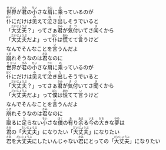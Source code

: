 <div><ruby><rb>世界</rb><rt>せかい</rt></ruby>が<ruby><rb>君</rb><rt>きみ</rt></ruby >の<ruby><rb>小</rb><rt>ちい</rt></ruby>さな<ruby><rb>肩</rb><rt>かた</rt></ruby >に<ruby><rb>乘</rb><rt>の</rt></ruby>っているのが</div><div></div><div><ruby><rb>仆</rb><rt>ぼく</rt></ruby>にだけは<ruby><rb>见</rb><rt>み</rt></ruby>えて<ruby><rb>泣</rb><rt>な</rt></ruby>き<ruby><rb>出</rb><rt>だ</rt></ruby>しそうでいると</div><div></div><div>「<ruby><rb>大丈夫</rb><rt>だいじょうぶ</rt></ruby>？」ってさぁ<ruby><rb>君</rb><rt>きみ</rt></ruby>が<ruby><rb>気付</rb><rt>きづ</rt></ruby>いてさ<ruby><rb>闻</rb><rt>き</rt></ruby>くから</div><div></div><div>「<ruby><rb>大丈夫</rb><rt>だいじょうぶ</rt></ruby >だよ」って<ruby><rb>仆</rb><rt>ぼく</rt></ruby>は<ruby><rb>慌</rb><rt>あわ</rt></ruby>てて<ruby><rb>言</rb><rt>い</rt></ruby>うけど</div><div></div><div>なんでそんなことを<ruby><rb>言</rb><rt>い</rt></ruby>うんだよ</div><div></div><div><ruby><rb>崩</rb> <rt>くず</rt></ruby>れそうなのは<ruby><rb>君</rb><rt>きみ</rt></ruby>なのに</div><div></div><div><ruby><rb>世界</rb><rt>せかい</rt></ruby>が<ruby><rb>君</rb><rt>きみ</rt></ruby >の<ruby><rb>小</rb><rt>ちい</rt></ruby>さな<ruby><rb>肩</rb><rt>かた</rt></ruby >に<ruby><rb>乘</rb><rt>の</rt></ruby>っているのが</div><div></div><div><ruby><rb>仆</rb><rt>ぼく</rt></ruby>にだけは<ruby><rb>见</rb><rt>み</rt></ruby>えて<ruby><rb>泣</rb><rt>な</rt></ruby>き<ruby><rb>出</rb><rt>だ</rt></ruby>しそうでいると</div>
<div></div><div>「<ruby><rb>大丈夫</rb><rt>だいじょうぶ</rt></ruby>？」ってさぁ<ruby><rb>君</rb><rt>きみ</rt></ruby>が<ruby><rb>気付</rb><rt>きづ</rt></ruby>いてさ<ruby><rb>聞</rb><rt>き</rt></ruby>くから</div><div></div><div>「<ruby><rb>大丈夫</rb><rt>だいじょうぶ</rt></ruby>だよ」って<ruby><rb>僕</rb><rt>ぼく</rt></ruby>は<ruby><rb>慌</rb><rt>あわ</rt></ruby>てて<ruby><rb>言</rb><rt>い</rt></ruby>うけど</div><div></div><div>なんでそんなことを<ruby><rb>言</rb><rt>い</rt></ruby>うんだよ</div><div></div><div><ruby><rb>崩</rb><rt>くず</rt></ruby>れそうなのは<ruby><rb>君</rb><rt>きみ</rt></ruby>なのに</div><div></div><div><ruby><rb>取</rb><rt>と</rt></ruby>るに<ruby><rb>足</rb><rt>た</rt></ruby>らない<ruby><rb>小</rb><rt>ちい</rt></ruby>さな<ruby><rb>僕</rb><rt>ぼく</rt></ruby>の<ruby><rb>有</rb><rt>あ</rt></ruby>り<ruby><rb>余</rb><rt>あま</rt></ruby>る<ruby><rb>今</rb><rt>いま</rt></ruby>の<ruby><rb>大</rb><rt>おお</rt></ruby>きな<ruby><rb>夢</rb><rt>ゆめ</rt></ruby>は</div><div></div><div><ruby><rb>君</rb><rt>きみ</rt></ruby>の「<ruby><rb>大丈夫</rb><rt>だいじょうぶ</rt></ruby>」になりたい「<ruby><rb>大丈夫</rb><rt>だいじょうぶ</rt></ruby>」になりたい</div><div></div><div><ruby><rb>君</rb><rt>きみ</rt></ruby>を<ruby><rb>大丈夫</rb><rt>だいじょうぶ</rt></ruby>にしたいんじゃない<ruby><rb>君</rb><rt>きみ</rt></ruby>にとっての「<ruby><rb>大丈夫</rb><rt>だいじょうぶ</rt></ruby>」になりたい</div>